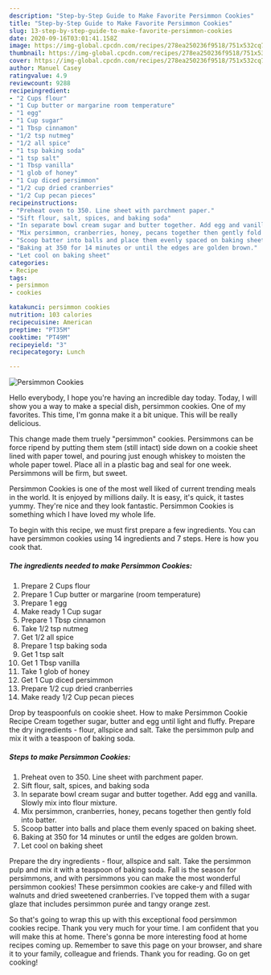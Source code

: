 ```yaml
---
description: "Step-by-Step Guide to Make Favorite Persimmon Cookies"
title: "Step-by-Step Guide to Make Favorite Persimmon Cookies"
slug: 13-step-by-step-guide-to-make-favorite-persimmon-cookies
date: 2020-09-16T03:01:41.158Z
image: https://img-global.cpcdn.com/recipes/278ea250236f9518/751x532cq70/persimmon-cookies-recipe-main-photo.jpg
thumbnail: https://img-global.cpcdn.com/recipes/278ea250236f9518/751x532cq70/persimmon-cookies-recipe-main-photo.jpg
cover: https://img-global.cpcdn.com/recipes/278ea250236f9518/751x532cq70/persimmon-cookies-recipe-main-photo.jpg
author: Manuel Casey
ratingvalue: 4.9
reviewcount: 9288
recipeingredient:
- "2 Cups flour"
- "1 Cup butter or margarine room temperature"
- "1 egg"
- "1 Cup sugar"
- "1 Tbsp cinnamon"
- "1/2 tsp nutmeg"
- "1/2 all spice"
- "1 tsp baking soda"
- "1 tsp salt"
- "1 Tbsp vanilla"
- "1 glob of honey"
- "1 Cup diced persimmon"
- "1/2 cup dried cranberries"
- "1/2 Cup pecan pieces"
recipeinstructions:
- "Preheat oven to 350. Line sheet with parchment paper."
- "Sift flour, salt, spices, and baking soda"
- "In separate bowl cream sugar and butter together. Add egg and vanilla. Slowly mix into flour mixture."
- "Mix persimmon, cranberries, honey, pecans together then gently fold into batter."
- "Scoop batter into balls and place them evenly spaced on baking sheet."
- "Baking at 350 for 14 minutes or until the edges are golden brown."
- "Let cool on baking sheet"
categories:
- Recipe
tags:
- persimmon
- cookies

katakunci: persimmon cookies 
nutrition: 103 calories
recipecuisine: American
preptime: "PT35M"
cooktime: "PT49M"
recipeyield: "3"
recipecategory: Lunch

---
```



![Persimmon Cookies](https://img-global.cpcdn.com/recipes/278ea250236f9518/751x532cq70/persimmon-cookies-recipe-main-photo.jpg)

Hello everybody, I hope you're having an incredible day today. Today, I will show you a way to make a special dish, persimmon cookies. One of my favorites. This time, I'm gonna make it a bit unique. This will be really delicious.

This change made them truely &#34;persimmon&#34; cookies. Persimmons can be force ripend by putting them stem (still intact) side down on a cookie sheet lined with paper towel, and pouring just enough whiskey to moisten the whole paper towel. Place all in a plastic bag and seal for one week. Persimmons will be firm, but sweet.

Persimmon Cookies is one of the most well liked of current trending meals in the world. It is enjoyed by millions daily. It is easy, it's quick, it tastes yummy. They're nice and they look fantastic. Persimmon Cookies is something which I have loved my whole life.


To begin with this recipe, we must first prepare a few ingredients. You can have persimmon cookies using 14 ingredients and 7 steps. Here is how you cook that.

<!--inarticleads1-->

##### The ingredients needed to make Persimmon Cookies:

1. Prepare 2 Cups flour
1. Prepare 1 Cup butter or margarine (room temperature)
1. Prepare 1 egg
1. Make ready 1 Cup sugar
1. Prepare 1 Tbsp cinnamon
1. Take 1/2 tsp nutmeg
1. Get 1/2 all spice
1. Prepare 1 tsp baking soda
1. Get 1 tsp salt
1. Get 1 Tbsp vanilla
1. Take 1 glob of honey
1. Get 1 Cup diced persimmon
1. Prepare 1/2 cup dried cranberries
1. Make ready 1/2 Cup pecan pieces


Drop by teaspoonfuls on cookie sheet. How to make Persimmon Cookie Recipe Cream together sugar, butter and egg until light and fluffy. Prepare the dry ingredients - flour, allspice and salt. Take the persimmon pulp and mix it with a teaspoon of baking soda. 

<!--inarticleads2-->

##### Steps to make Persimmon Cookies:

1. Preheat oven to 350. Line sheet with parchment paper.
1. Sift flour, salt, spices, and baking soda
1. In separate bowl cream sugar and butter together. Add egg and vanilla. Slowly mix into flour mixture.
1. Mix persimmon, cranberries, honey, pecans together then gently fold into batter.
1. Scoop batter into balls and place them evenly spaced on baking sheet.
1. Baking at 350 for 14 minutes or until the edges are golden brown.
1. Let cool on baking sheet


Prepare the dry ingredients - flour, allspice and salt. Take the persimmon pulp and mix it with a teaspoon of baking soda. Fall is the season for persimmons, and with persimmons you can make the most wonderful persimmon cookies! These persimmon cookies are cake-y and filled with walnuts and dried sweetened cranberries. I&#39;ve topped them with a sugar glaze that includes persimmon purée and tangy orange zest. 

So that's going to wrap this up with this exceptional food persimmon cookies recipe. Thank you very much for your time. I am confident that you will make this at home. There's gonna be more interesting food at home recipes coming up. Remember to save this page on your browser, and share it to your family, colleague and friends. Thank you for reading. Go on get cooking!

